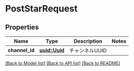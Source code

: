 # PostStarRequest

## Properties

Name | Type | Description | Notes
------------ | ------------- | ------------- | -------------
**channel_id** | [**uuid::Uuid**](uuid::Uuid.md) | チャンネルUUID | 

[[Back to Model list]](../README.md#documentation-for-models) [[Back to API list]](../README.md#documentation-for-api-endpoints) [[Back to README]](../README.md)


